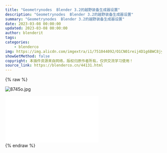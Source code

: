 ```yaml
---
title: "Geometrynodes  Blender 3.2的越野装备生成器设置"
description: "Geometrynodes  Blender 3.2的越野装备生成器设置"
summary: "Geometrynodes  Blender 3.2的越野装备生成器设置"
date: 2023-03-08 00:00:00
updated: 2023-03-08 00:00:00
author: blenderit
tags: 
categories:
    - blenderco
img: https://img.alicdn.com/imgextra/i1/751044092/O1CN01reij4D1g6BWC8jyz4_!!751044092.jpg
showGetMethod: false
copyright: 本插件资源来自网络，版权归原作者所有，仅供交流学习使用！
source_link: https://blenderco.cn/44131.html
---
```


{% raw %}
<p><img src="https://img.alicdn.com/imgextra/i1/751044092/O1CN01reij4D1g6BWC8jyz4_!!751044092.jpg" alt="8745o.jpg "><br>
</p><div id="external-video-8915aa37e0" class="external-video"><iframe frameborder="0" src="//player.bilibili.com/player.html?aid=771167562&amp;bvid=BV1ir4y177Vy&amp;cid=780207795&amp;page=1" allowfullscreen="true"></iframe></div>
<div style="display: none">blenderco</div>
{% endraw %}